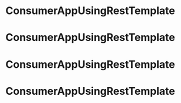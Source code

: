 # ConsumerAppUsingRestTemplate
# ConsumerAppUsingRestTemplate
# ConsumerAppUsingRestTemplate
# ConsumerAppUsingRestTemplate
